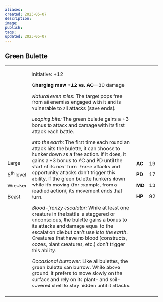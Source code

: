 ```yaml
---
aliases: 
created: 2023-05-07
description: 
image: 
publish: 
tags: 
updated: 2023-05-07
---
```


## Green Bulette

<table>
<colgroup>
<col style="width: 16%" />
<col style="width: 72%" />
<col style="width: 5%" />
<col style="width: 5%" />
</colgroup>
<tbody>
<tr class="odd">
<td><p>Large</p>
<p>5<sup>th</sup> level</p>
<p>Wrecker</p>
<p>Beast</p></td>
<td><p>Initiative: +12</p>
<p><strong>Charging maw +12 vs. AC</strong>—30 damage</p>
<p><em>Natural even miss:</em> The target pops free from all enemies
engaged with it and is vulnerable to all attacks (save ends).</p>
<p><em>Leaping bite:</em> The green bulette gains a +3 bonus to attack
and damage with its first attack each battle.</p>
<p><em>Into the earth:</em> The first time each round an attack hits the
bulette, it can choose to hunker down as a free action. If it does, it
gains a +3 bonus to AC and PD until the start of its next turn. Force
attacks and opportunity attacks don’t trigger this ability. If the green
bulette hunkers down while it’s moving (for example, from a readied
action), its movement ends that turn.</p>
<p><em>Blood-frenzy escalator:</em> While at least one creature in the
battle is staggered or unconscious, the bulette gains a bonus to its
attacks and damage equal to the escalation die but can’t use <em>into
the earth</em>. Creatures that have no blood (constructs, oozes, plant
creatures, etc.) don’t trigger this ability.</p>
<p><em>Occasional burrower:</em> Like all bulettes, the green bulette
can burrow. While above ground, it prefers to move slowly on the surface
and rely on its plant- and soil-covered shell to stay hidden until it
attacks.</p></td>
<td><p><strong>AC</strong></p>
<p><strong>PD</strong></p>
<p><strong>MD</strong></p>
<p><strong>HP</strong></p></td>
<td><p>19</p>
<p>17</p>
<p>13</p>
<p>92</p></td>
</tr>
<tr class="even">
<td></td>
<td></td>
<td></td>
<td></td>
</tr>
</tbody>
</table>

